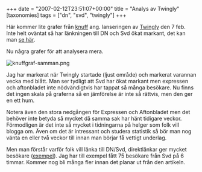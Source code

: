 +++
date = "2007-02-12T23:51:07+00:00"
title = "Analys av Twingly"
[taxonomies]
tags = ["dn", "svd", "twingly"]
+++

Här kommer lite grafer från [knuff][1] ang. lanseringen av [Twingly][2] den 7 feb. Inte helt oväntat så har länkningen till DN och Svd ökat markant, det kan man [se här][3].

Nu några grafer för att analysera mera.

<img id="image307" src="/images/2007/02/knuffgraf-samman.png" alt="knuffgraf-samman.png" />

Jag har markerat när Twingly startade (ljust område) och markerat varannan vecka med blått. Man ser tydligt att Svd har ökat markant men expressen och aftonbladet inte nödvändigtvis har tappat så många besökare. Nu finns det ingen skala på graferna så en jämförelse är inte så rättvis, men den ger en ett hum.

Notera även den stora nedgången för Expressen och Aftonbladet men det behöver inte betyda så mycket då samma sak har hänt tidigare veckor. Förmodligen är det inte så mycket i tidningarna på helger som folk vill blogga om. Även om det är intressant och studera statistik så bör man nog vänta en eller två veckor till innan man börjar få vettigt underlag.

Men man förstår varför folk vill länka till DN/Svd, direktlänkar ger mycket besökare ([exempel][4]). Jag har till exempel fått 75 besökare från Svd på 6 timmar. Kommer nog bli många fler innan det planar ut från den artikeln.



<small></small>

 [1]: http://knuff.se
 [2]: https://web.archive.org/web/20070216225620/http://twingly.se/
 [3]: https://nsg.cc/post/2007/intressant/
 [4]: https://web.archive.org/web/20070213052148/http://mj.barczyk.se/blog/1375/den-nya-bloggtjansten-twinglys-besokssiffror-en-hojdare
